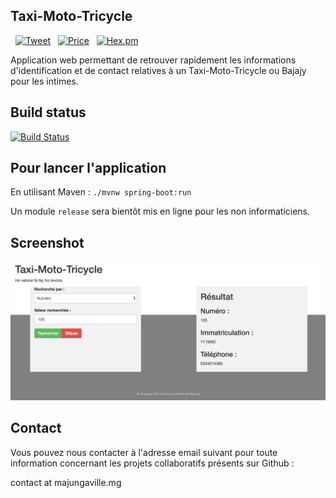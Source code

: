 
## Taxi-Moto-Tricycle
 &nbsp; [![Tweet](https://img.shields.io/twitter/url/http/shields.io.svg?style=social)](https://twitter.com/intent/tweet?text=Participer%20au%20projet%20Taxi-Moto-Tricycle%20de%20Majunga&url=https://github.com/MajungaVille/Taxi-Moto-Tricycle/) &nbsp; [![Price](https://img.shields.io/badge/price-FREE-0098f7.svg)](http://www.apache.org/licenses/LICENSE-2.0) &nbsp; [![Hex.pm](https://img.shields.io/hexpm/l/plug.svg)](http://www.apache.org/licenses/LICENSE-2.0)

Application web permettant de retrouver rapidement les informations d'identification et de contact relatives à un Taxi-Moto-Tricycle ou Bajajy pour les intimes.

## Build status

[![Build Status](https://travis-ci.org/MajungaVille/Taxi-Moto-Tricycle.svg?branch=master)](https://travis-ci.org/MajungaVille/Taxi-Moto-Tricycle)


## Pour lancer l'application

En utilisant Maven : ```./mvnw spring-boot:run```

Un module ```release``` sera bientôt mis en ligne pour les non informaticiens.

## Screenshot

![Image not found](https://github.com/MajungaVille/Taxi-Moto-Tricycle/blob/master/Taxi-Moto-Tricycle/screenshot.png "TMT App")

## Contact

Vous pouvez nous contacter à l'adresse email suivant pour toute information concernant les projets collaboratifs présents sur Github :

contact at majungaville.mg


